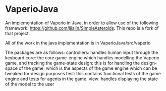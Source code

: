 # VaperioJava
An implementation of Vaperio in Java, in order to allow use of the following framework: https://github.com/ljialin/SimpleAsteroids. This repo is a fork of that project.

All of the work in the java implementation is in VaperioJava/src/vaperio

The packages are as follows:
controllers: handles human input through the keyboard
core: the core game-engine which handles modelling the Vaperio game, and tracking the game-state
design: this is for handling the design-space of the game, which is the aspects of the game engine which can be tweaked for design purposes
test: this contains functional tests of the game engine and tests for agents in the game.
view: handles displaying the state of the model to the user
